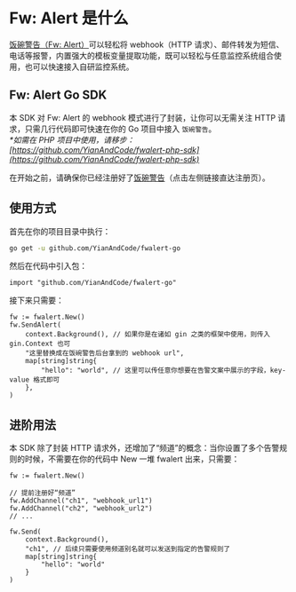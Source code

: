 # Fw: Alert 是什么

[饭碗警告（Fw: Alert）](https://fwalert.com/115)可以轻松将 webhook（HTTP 请求）、邮件转发为短信、电话等报警，内置强大的模板变量提取功能，既可以轻松与任意监控系统组合使用，也可以快速接入自研监控系统。

## Fw: Alert Go SDK

本 SDK 对 Fw: Alert 的 webhook 模式进行了封装，让你可以无需关注 HTTP 请求，只需几行代码即可快速在你的 Go 项目中接入 `饭碗警告`。  
*\*如需在 PHP 项目中使用，请移步：[https://github.com/YianAndCode/fwalert-php-sdk](https://github.com/YianAndCode/fwalert-php-sdk)*

在开始之前，请确保你已经注册好了[饭碗警告](https://fwalert.com/115)（点击左侧链接直达注册页）。

## 使用方式

首先在你的项目目录中执行：

```bash
go get -u github.com/YianAndCode/fwalert-go
```

然后在代码中引入包：

```golang
import "github.com/YianAndCode/fwalert-go"
```

接下来只需要：

```golang
fw := fwalert.New()
fw.SendAlert(
    context.Background(), // 如果你是在诸如 gin 之类的框架中使用，则传入 gin.Context 也可
    "这里替换成在饭碗警告后台拿到的 webhook url",
    map[string]string{
		"hello": "world", // 这里可以传任意你想要在告警文案中展示的字段，key-value 格式即可
	},
)
```

## 进阶用法

本 SDK 除了封装 HTTP 请求外，还增加了“频道”的概念：当你设置了多个告警规则的时候，不需要在你的代码中 New 一堆 fwalert 出来，只需要：

```golang
fw := fwalert.New()

// 提前注册好“频道”
fw.AddChannel("ch1", "webhook_url1")
fw.AddChannel("ch2", "webhook_url2")
// ...

fw.Send(
    context.Background(),
    "ch1", // 后续只需要使用频道别名就可以发送到指定的告警规则了
    map[string]string{
        "hello": "world"
    }
)
```
